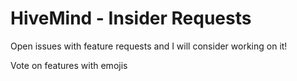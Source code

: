 # HiveMind - Insider Requests

Open issues with feature requests and I will consider working on it!

Vote on features with emojis
